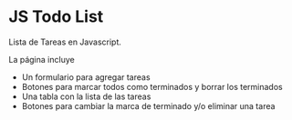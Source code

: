 # JS Todo List

Lista de Tareas en Javascript.

La página incluye 

  * Un formulario para agregar tareas
  * Botones para marcar todos como terminados y borrar los terminados
  * Una tabla con la lista de las tareas
  * Botones para cambiar la marca de terminado y/o eliminar una tarea
  

